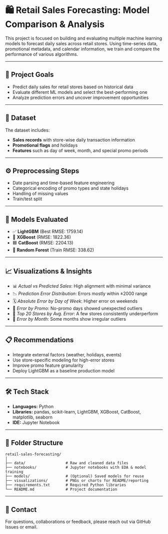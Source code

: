# 🛍️ Retail Sales Forecasting: Model Comparison & Analysis

This project is focused on building and evaluating multiple machine learning models to forecast daily sales across retail stores. Using time-series data, promotional metadata, and calendar information, we train and compare the performance of various algorithms.

---

## 📌 Project Goals
- Predict daily sales for retail stores based on historical data
- Evaluate different ML models and select the best-performing one
- Analyze prediction errors and uncover improvement opportunities

---

## 📁 Dataset
The dataset includes:
- **Sales records** with store-wise daily transaction information
- **Promotional flags** and holidays
- **Features** such as day of week, month, and special promo periods

---

## ⚙️ Preprocessing Steps
- Date parsing and time-based feature engineering
- Categorical encoding of promo types and state holidays
- Handling of missing values
- Train/test split

---

## 🤖 Models Evaluated
- ✅ **LightGBM** (Best RMSE: 1759.14)
- 🔶 **XGBoost** (RMSE: 1822.36)
- 🟦 **CatBoost** (RMSE: 2204.13)
- 🌲 **Random Forest** (Train RMSE: 338.62)

---

## 📈 Visualizations & Insights
- 📊 *Actual vs Predicted Sales*: High alignment with minimal variance
- 📉 *Prediction Error Distribution*: Errors mostly within ±2000 range
- 🗓 *Absolute Error by Day of Week*: Higher error on weekends
- 📢 *Error by Promo*: No-promo days showed unexpected outliers
- 🏪 *Top 20 Stores by Avg. Error*: A few stores consistently underperform
- 📅 *Error by Month*: Some months show irregular outliers

---

## 📋 Recommendations
- Integrate external factors (weather, holidays, events)
- Use store-specific modeling for high-error stores
- Improve promo feature granularity
- Deploy LightGBM as a baseline production model

---

## 🛠 Tech Stack
- **Languages:** Python
- **Libraries:** pandas, scikit-learn, LightGBM, XGBoost, CatBoost, matplotlib, seaborn
- **IDE:** Jupyter Notebook

---

## 📂 Folder Structure

```
retail-sales-forecasting/
│
├── data/                  # Raw and cleaned data files
├── notebooks/             # Jupyter notebooks with EDA & model training
├── models/                # (Optional) Saved models for reuse
├── visualizations/        # PNGs or charts for README/reporting
├── requirements.txt       # Required Python libraries
└── README.md              # Project documentation
```

---

## 📧 Contact
For questions, collaborations or feedback, please reach out via GitHub Issues or email.
